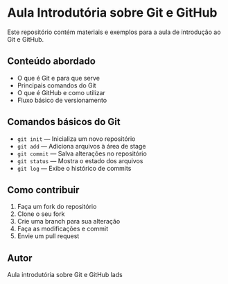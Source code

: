 # Aula Introdutória sobre Git e GitHub

Este repositório contém materiais e exemplos para a aula de introdução ao Git e GitHub.

## Conteúdo abordado
- O que é Git e para que serve
- Principais comandos do Git
- O que é GitHub e como utilizar
- Fluxo básico de versionamento

## Comandos básicos do Git
- `git init` — Inicializa um novo repositório
- `git add` — Adiciona arquivos à área de stage
- `git commit` — Salva alterações no repositório
- `git status` — Mostra o estado dos arquivos
- `git log` — Exibe o histórico de commits

## Como contribuir
1. Faça um fork do repositório
2. Clone o seu fork
3. Crie uma branch para sua alteração
4. Faça as modificações e commit
5. Envie um pull request

## Autor
Aula introdutória sobre Git e GitHub lads
